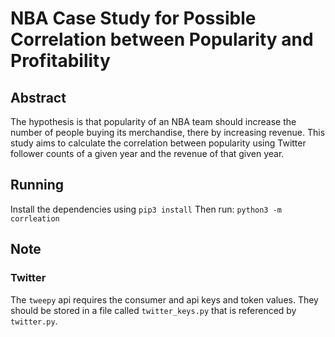 # NBA Case Study for Possible Correlation between Popularity and Profitability 
## Abstract
The hypothesis is that popularity of an NBA team should increase the number of people buying its merchandise, there by increasing revenue. This study aims to calculate the correlation between popularity using Twitter follower counts of a given year and the revenue of that given year.

## Running
Install the dependencies using `pip3 install`
Then run: `python3 -m corrleation`

## Note
### Twitter
The `tweepy` api requires the consumer and api keys and token values. They should be stored in a file called `twitter_keys.py` that is referenced by `twitter.py`. 